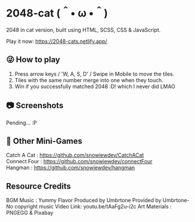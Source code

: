 # 2048-cat (＾• ω •＾)
2048 in cat version, built using HTML, SCSS, CSS & JavaScript.

Play it now: https://2048-cats.netlify.app/

## 😜 How to play
1. Press arrow keys / 'W, A, S, D' / Swipe in Mobile to move the tiles.
2. Tiles with the same number merge into one when they touch.
3. Win if you successfully matched 2048 :D! which I never did LMAO

## 📷 Screenshots
Pending... :P

## 👾 Other Mini-Games
Catch A Cat : https://github.com/snowiewdev/CatchACat <br/>
Connect Four : https://github.com/snowiewdev/connectFour <br/>
Hangman : https://github.com/snowiewdev/hangman

## Resource Credits
BGM Music : Yummy Flavor
Produced by Umbrtone
Provided by Umbrtone-No copyright music
Video Link: youtu.be/tAaFg2u-i2c
Art Materials : PNGEGG & Pixabay
